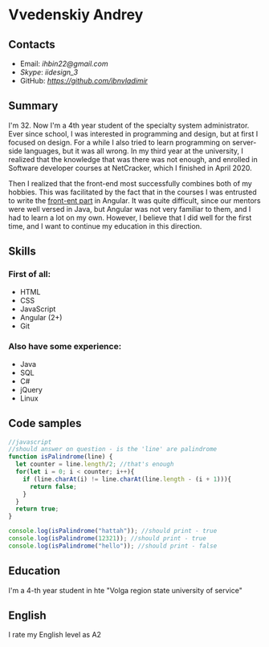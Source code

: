 #  Vvedenskiy Andrey


## Contacts
- Email: _ihbin22@gmail.com_
- _Skype_: _iidesign_3_
- GitHub: _<https://github.com/ibnvladimir>_


## Summary

I'm 32. Now I'm a 4th year student of the specialty system administrator. Ever since school, I was interested in programming and design, but at first I focused on design. For a while I also tried to learn programming on server-side languages, but it was all wrong. In my third year at the university, I realized that the knowledge that was there was not enough, and enrolled in Software developer courses at NetCracker, which I finished in April 2020.

Then I realized that the front-end most successfully combines both of my hobbies. This was facilitated by the fact that in the courses I was entrusted to write the [front-ent part](https://quiz-front2020.herokuapp.com/home) in Angular. It was quite difficult, since our mentors were well versed in Java, but Angular was not very familiar to them, and I had to learn a lot on my own. However, I believe that I did well for the first time, and I want to continue my education in this direction.


## Skills
### First of all:
- HTML
- CSS
- JavaScript
- Angular (2+)
- Git

### Also have some experience:
- Java
- SQL
- C#
- jQuery
- Linux


## Code samples
```javascript
//javascript
//should answer on question - is the 'line' are palindrome
function isPalindrome(line) {
  let counter = line.length/2; //that's enough
  for(let i = 0; i < counter; i++){
    if (line.charAt(i) != line.charAt(line.length - (i + 1))){
      return false;
    }
  }
  return true;
}

console.log(isPalindrome("hattah")); //should print - true
console.log(isPalindrome(12321)); //should print - true
console.log(isPalindrome("hello")); //should print - false

```


## Education
I'm a 4-th year student in hte "Volga region state university of service"


## English
I rate my English level as A2

